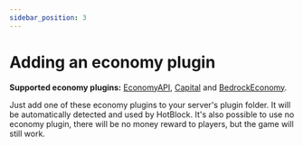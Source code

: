 ```yaml
---
sidebar_position: 3
---
```


# Adding an economy plugin

**Supported economy plugins:** [EconomyAPI](https://poggit.pmmp.io/p/EconomyAPI), [Capital](https://poggit.pmmp.io/p/Capital) and [BedrockEconomy](https://poggit.pmmp.io/p/BedrockEconomy).

Just add one of these economy plugins to your server's plugin folder. It will be automatically detected and used by HotBlock. It's also possible to use no economy plugin, there will be no money reward to players, but the game will still work.
